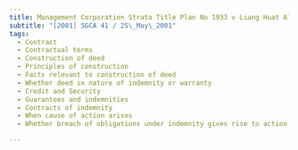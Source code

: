 ```yaml
---
title: Management Corporation Strata Title Plan No 1933 v Liang Huat Aluminium Ltd 
subtitle: "[2001] SGCA 41 / 25\_May\_2001"
tags:
  - Contract
  - Contractual terms
  - Construction of deed
  - Principles of construction
  - Facts relevant to construction of deed
  - Whether deed in nature of indemnity or warranty
  - Credit and Security
  - Guarantees and indemnities
  - Contracts of indemnity
  - When cause of action arises
  - Whether breach of obligations under indemnity gives rise to action for damages at law

---
```



